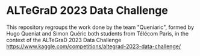 # **ALTeGraD 2023 Data Challenge**

This repository regroups the work done by the team "Queniaric", formed by Hugo Queniat and Simon Quéric both students from Télécom Paris, in the context of the ALTeGraD 2023 Data Challenge https://www.kaggle.com/competitions/altegrad-2023-data-challenge/
